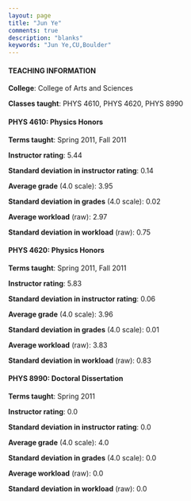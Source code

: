 ```yaml
---
layout: page
title: "Jun Ye" 
comments: true
description: "blanks"
keywords: "Jun Ye,CU,Boulder"
---
```

<head>
<script src="https://ajax.googleapis.com/ajax/libs/jquery/2.1.3/jquery.min.js"></script>
<script src="https://dl.dropboxusercontent.com/s/pc42nxpaw1ea4o9/highcharts.js?dl=0"></script>
<!-- <script src="../assets/js/highcharts.js"></script> -->
<style type="text/css">@font-face {
	font-family: "Bebas Neue";
	src: url(https://www.filehosting.org/file/details/544349/BebasNeue Regular.otf) format("opentype");
	}
	h1.Bebas { 
		font-family: "Bebas Neue", Verdana, Tahoma;
	}
</style>
</head>
	   
#### TEACHING INFORMATION

**College**: College of Arts and Sciences

**Classes taught**: PHYS 4610, PHYS 4620, PHYS 8990

#### PHYS 4610: Physics Honors

**Terms taught**: Spring 2011, Fall 2011

**Instructor rating**: 5.44

**Standard deviation in instructor rating**: 0.14

**Average grade** (4.0 scale): 3.95

**Standard deviation in grades** (4.0 scale): 0.02

**Average workload** (raw): 2.97

**Standard deviation in workload** (raw): 0.75

#### PHYS 4620: Physics Honors

**Terms taught**: Spring 2011, Fall 2011

**Instructor rating**: 5.83

**Standard deviation in instructor rating**: 0.06

**Average grade** (4.0 scale): 3.96

**Standard deviation in grades** (4.0 scale): 0.01

**Average workload** (raw): 3.83

**Standard deviation in workload** (raw): 0.83

#### PHYS 8990: Doctoral Dissertation

**Terms taught**: Spring 2011

**Instructor rating**: 0.0

**Standard deviation in instructor rating**: 0.0

**Average grade** (4.0 scale): 4.0

**Standard deviation in grades** (4.0 scale): 0.0

**Average workload** (raw): 0.0

**Standard deviation in workload** (raw): 0.0


